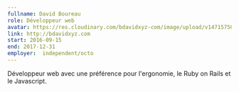 ```yaml
---
fullname: David Boureau
role: Développeur web
avatar: https://res.cloudinary.com/bdavidxyz-com/image/upload/v1471575050/menice3_reoxvv.png
link: http://bdavidxyz.com
start: 2016-09-15
end: 2017-12-31
employer:  independent/octo
---
```


Développeur web avec une préférence pour l'ergonomie, le Ruby on Rails et le Javascript.

